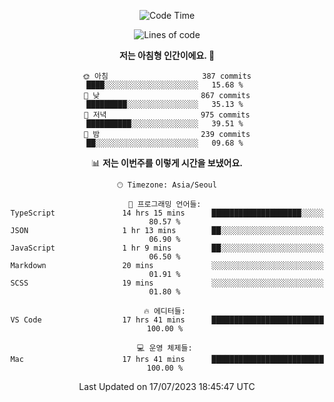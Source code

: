 <div align='center'>
 
<!--START_SECTION:waka-->
![Code Time](http://img.shields.io/badge/Code%20Time-2%2C820%20hrs%2047%20mins-blue)

![Lines of code](https://img.shields.io/badge/%EC%A0%80%EB%8A%94%20%EC%97%AC%ED%83%9C%EA%B9%8C%EC%A7%80%20-1.2%20million%20%EC%A4%84%EC%9D%98%20%EC%BD%94%EB%93%9C%EB%A5%BC%20%EC%9E%91%EC%84%B1%ED%96%88%EC%96%B4%EC%9A%94.-blue)

**저는 아침형 인간이에요. 🐤** 

```text
🌞 아침                     387 commits         ████░░░░░░░░░░░░░░░░░░░░░   15.68 % 
🌆 낮　                     867 commits         █████████░░░░░░░░░░░░░░░░   35.13 % 
🌃 저녁                     975 commits         ██████████░░░░░░░░░░░░░░░   39.51 % 
🌙 밤　                     239 commits         ██░░░░░░░░░░░░░░░░░░░░░░░   09.68 % 
```


📊 **저는 이번주를 이렇게 시간을 보냈어요.** 

```text
🕑︎ Timezone: Asia/Seoul

💬 프로그래밍 언어들: 
TypeScript               14 hrs 15 mins      ████████████████████░░░░░   80.57 % 
JSON                     1 hr 13 mins        ██░░░░░░░░░░░░░░░░░░░░░░░   06.90 % 
JavaScript               1 hr 9 mins         ██░░░░░░░░░░░░░░░░░░░░░░░   06.50 % 
Markdown                 20 mins             ░░░░░░░░░░░░░░░░░░░░░░░░░   01.91 % 
SCSS                     19 mins             ░░░░░░░░░░░░░░░░░░░░░░░░░   01.80 % 

🔥 에디터들: 
VS Code                  17 hrs 41 mins      █████████████████████████   100.00 % 

💻 운영 체제들: 
Mac                      17 hrs 41 mins      █████████████████████████   100.00 % 
```


 Last Updated on 17/07/2023 18:45:47 UTC
<!--END_SECTION:waka-->
 </div>
<!---
Emewjin/Emewjin is a ✨ special ✨ repository because its `README.md` (this file) appears on your GitHub profile.
You can click the Preview link to take a look at your changes.
--->
